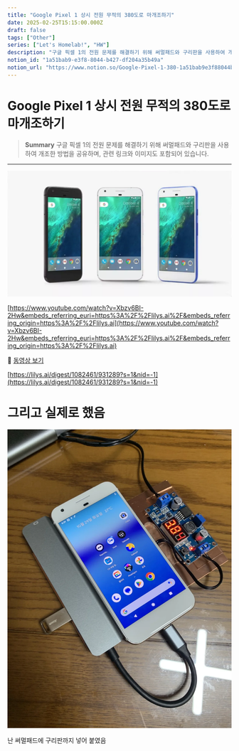 ```yaml
---
title: "Google Pixel 1 상시 전원 무적의 380도로 마개조하기"
date: 2025-02-25T15:15:00.000Z
draft: false
tags: ["Other"]
series: ["Let's Homelab!", "HW"]
description: "구글 픽셀 1의 전원 문제를 해결하기 위해 써멀패드와 구리판을 사용하여 개조한 방법을 공유하며, 관련 링크와 이미지도 포함되어 있습니다."
notion_id: "1a51bab9-e3f8-8044-b427-df204a35b49a"
notion_url: "https://www.notion.so/Google-Pixel-1-380-1a51bab9e3f88044b427df204a35b49a"
---
```


# Google Pixel 1 상시 전원 무적의 380도로 마개조하기

> **Summary**
> 구글 픽셀 1의 전원 문제를 해결하기 위해 써멀패드와 구리판을 사용하여 개조한 방법을 공유하며, 관련 링크와 이미지도 포함되어 있습니다.

---

![Image](image_024fc6c33593.webp)

[https://www.youtube.com/watch?v=Xbzv6BI-2Hw&embeds_referring_euri=https%3A%2F%2Flilys.ai%2F&embeds_referring_origin=https%3A%2F%2Flilys.ai](https://www.youtube.com/watch?v=Xbzv6BI-2Hw&embeds_referring_euri=https%3A%2F%2Flilys.ai%2F&embeds_referring_origin=https%3A%2F%2Flilys.ai)

🎥 [동영상 보기](https://www.youtube.com/watch?v=Xbzv6BI-2Hw&embeds_referring_euri=https%3A%2F%2Flilys.ai%2F&embeds_referring_origin=https%3A%2F%2Flilys.ai)

[https://lilys.ai/digest/1082461/931289?s=1&nid=-1](https://lilys.ai/digest/1082461/931289?s=1&nid=-1)

# 그리고 실제로 했음

![Image](image_f376d6500b80.png)

난 써멀패드에 구리판까지 넣어 붙였음

